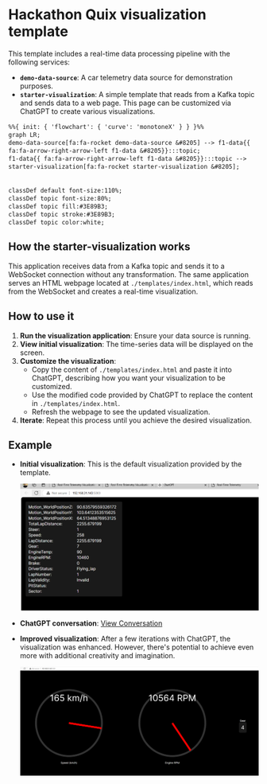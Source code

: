# Hackathon Quix visualization template

This template includes a real-time data processing pipeline with the following services:

- **`demo-data-source`**: A car telemetry data source for demonstration purposes.
- **`starter-visualization`**: A simple template that reads from a Kafka topic and sends data to a web page. This page can be customized via ChatGPT to create various visualizations.

```mermaid
%%{ init: { 'flowchart': { 'curve': 'monotoneX' } } }%%
graph LR;
demo-data-source[fa:fa-rocket demo-data-source &#8205] --> f1-data{{ fa:fa-arrow-right-arrow-left f1-data &#8205}}:::topic;
f1-data{{ fa:fa-arrow-right-arrow-left f1-data &#8205}}:::topic --> starter-visualization[fa:fa-rocket starter-visualization &#8205];


classDef default font-size:110%;
classDef topic font-size:80%;
classDef topic fill:#3E89B3;
classDef topic stroke:#3E89B3;
classDef topic color:white;
```

## How the starter-visualization works

This application receives data from a Kafka topic and sends it to a WebSocket connection without any transformation. The same application serves an HTML webpage located at `./templates/index.html`, which reads from the WebSocket and creates a real-time visualization.

## How to use it

1. **Run the visualization application**: Ensure your data source is running.
2. **View initial visualization**: The time-series data will be displayed on the screen.
3. **Customize the visualization**:
    - Copy the content of `./templates/index.html` and paste it into ChatGPT, describing how you want your visualization to be customized.
    - Use the modified code provided by ChatGPT to replace the content in `./templates/index.html`.
    - Refresh the webpage to see the updated visualization.
4. **Iterate**: Repeat this process until you achieve the desired visualization.

## Example

- **Initial visualization**: This is the default visualization provided by the template.

  ![Initial visualization](./images/image.png)

- **ChatGPT conversation**: [View Conversation](https://chatgpt.com/share/de44d4c7-fcbf-4eb5-8919-f999ab4b1bfb)

- **Improved visualization**: After a few iterations with ChatGPT, the visualization was enhanced. However, there's potential to achieve even more with additional creativity and imagination.

  ![Improved visualization](./images/image-1.png)
